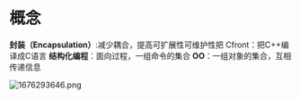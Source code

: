 # 概念
**封装（Encapsulation）**:减少耦合，提高可扩展性可维护性把
Cfront：把C++编译成C语言
**结构化编程**：面向过程，一组命令的集合
**OO**：一组对象的集合，互相传递信息


![1676293646.png](https://chillcharlie-img.oss-cn-hangzhou.aliyuncs.com/imgae/2023/02/13/982ebc5e9c8dbdd7bed64a0101370468_1676293646.png)




